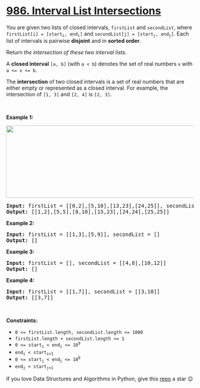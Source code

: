 # [986. Interval List Intersections][title]

<p>You are given two lists of closed intervals, <code>firstList</code> and <code>secondList</code>, where <code>firstList[i] = [start<sub>i</sub>, end<sub>i</sub>]</code> and <code>secondList[j] = [start<sub>j</sub>, end<sub>j</sub>]</code>. Each list of intervals is pairwise <strong>disjoint</strong> and in <strong>sorted order</strong>.</p>
<p>Return <em>the intersection of these two interval lists</em>.</p>
<p>A <strong>closed interval</strong> <code>[a, b]</code> (with <code>a &lt; b</code>) denotes the set of real numbers <code>x</code> with <code>a &lt;= x &lt;= b</code>.</p>
<p>The <strong>intersection</strong> of two closed intervals is a set of real numbers that are either empty or represented as a closed interval. For example, the intersection of <code>[1, 3]</code> and <code>[2, 4]</code> is <code>[2, 3]</code>.</p>
<p> </p>
<p><strong>Example 1:</strong></p>
<img alt="" src="https://assets.leetcode.com/uploads/2019/01/30/interval1.png" style="width: 700px; height: 194px;"/>
<pre><strong>Input:</strong> firstList = [[0,2],[5,10],[13,23],[24,25]], secondList = [[1,5],[8,12],[15,24],[25,26]]
<strong>Output:</strong> [[1,2],[5,5],[8,10],[15,23],[24,24],[25,25]]
</pre>
<p><strong>Example 2:</strong></p>
<pre><strong>Input:</strong> firstList = [[1,3],[5,9]], secondList = []
<strong>Output:</strong> []
</pre>
<p><strong>Example 3:</strong></p>
<pre><strong>Input:</strong> firstList = [], secondList = [[4,8],[10,12]]
<strong>Output:</strong> []
</pre>
<p><strong>Example 4:</strong></p>
<pre><strong>Input:</strong> firstList = [[1,7]], secondList = [[3,10]]
<strong>Output:</strong> [[3,7]]
</pre>
<p> </p>
<p><strong>Constraints:</strong></p>
<ul>
<li><code>0 &lt;= firstList.length, secondList.length &lt;= 1000</code></li>
<li><code>firstList.length + secondList.length &gt;= 1</code></li>
<li><code>0 &lt;= start<sub>i</sub> &lt; end<sub>i</sub> &lt;= 10<sup>9</sup></code></li>
<li><code>end<sub>i</sub> &lt; start<sub>i+1</sub></code></li>
<li><code>0 &lt;= start<sub>j</sub> &lt; end<sub>j</sub> &lt;= 10<sup>9</sup> </code></li>
<li><code>end<sub>j</sub> &lt; start<sub>j+1</sub></code></li>
</ul>


If you love Data Structures and Algorithms in Python, give this [repo][me] a star :wink:

[title]: https://leetcode.com/problems/interval-list-intersections
[me]: https://github.com/bumblebee211196/awesome-python-leetcode